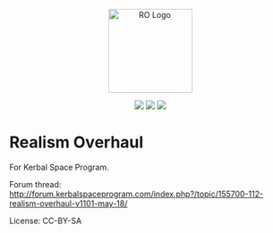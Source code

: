 <p align="center">
 <img src="https://github.com/KSP-RO/RealismOverhaul/blob/master/Source/RO%20Logo.png" width=150 alt="RO Logo"/>
</p>
<p align="center">
 <a href="https://nightly.link/KSP-RO/RealismOverhaul/workflows/buildAndTest/master/RealismOverhaul.zip" rel="nofollow"><img src="https://badgen.net/badge/Nightly%20build/download/blue"></a>
 <a href="https://discord.gg/V73jjNd" rel="nofollow"><img src="https://badgen.net/discord/online-members/V73jjNd?icon=discord"></a>
 <a href="https://github.com/KSP-RO/RealismOverhaul/compare/v14.18.0.0...master" rel="nofollow"><img src="https://img.shields.io/github/commits-since/KSP-RO/RealismOverhaul/latest"></a>
</p>

# Realism Overhaul

For Kerbal Space Program.

Forum thread: http://forum.kerbalspaceprogram.com/index.php?/topic/155700-112-realism-overhaul-v1101-may-18/

License: CC-BY-SA
